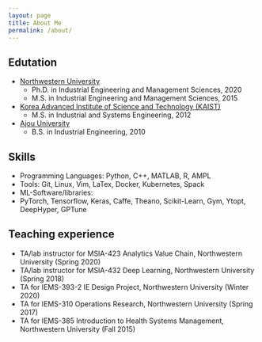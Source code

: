 ```yaml
---
layout: page
title: About Me
permalink: /about/
---
```


## Edutation
- [Northwestern University](https://www.mccormick.northwestern.edu/industrial/) 
  - Ph.D. in Industrial Engineering and Management Sciences, 2020
  - M.S. in Industrial Engineering and Management Sciences, 2015
- [Korea Advanced Institute of Science and Technology (KAIST)](https://ie.kaist.ac.kr/) 
  - M.S. in Industrial and Systems Engineering, 2012
- [Ajou University](http://www2.ajou.ac.kr/ie_en/) 
  - B.S. in Industrial Engineering, 2010
<!-- - Ph.D. in Industrial Engineering and Management Sciences, [Northwestern University](https://www.mccormick.northwestern.edu/industrial/), 2020, USA <font size="1">(USA)</font>
- M.S. in Industrial Engineering and Management Sciences, [Northwestern University](https://www.mccormick.northwestern.edu/industrial/), 2015, USA
- M.S. in Industrial and Systems Engineering, [Korea Advanced Institute of Science and Technology (KAIST)](https://ie.kaist.ac.kr/), 2012, South Korea
- B.S. in Industrial Engineering, [Ajou University](http://www2.ajou.ac.kr/ie_en/), 2010, South Korea -->

## Skills
- Programming Languages: Python, C++, MATLAB, R, AMPL
- Tools: Git, Linux, Vim, LaTex, Docker, Kubernetes, Spack
- ML-Software/libraries: 
- PyTorch, Tensorflow, Keras, Caffe, Theano, Scikit-Learn, Gym, Ytopt, DeepHyper, GPTune

## Teaching experience
- TA/lab instructor for MSIA-423 Analytics Value Chain, Northwestern University (Spring 2020)  
- TA/lab instructor for MSIA-432 Deep Learning, Northwestern University (Spring 2018)  
- TA for IEMS-393-2 IE Design Project, Northwestern University (Winter 2020)  
- TA for IEMS-310 Operations Research, Northwestern University (Spring 2017)  
- TA for IEMS-385 Introduction to Health Systems Management, Northwestern University (Fall 2015)  

<!-- ## Profiles
- Argonne profile at [https://www.anl.gov/profile/jaehoon-koo](https://www.anl.gov/profile/jaehoon-koo). 
- Northwestern website at [https://sites.google.com/a/u.northwestern.edu/jaehoon_koo/home](https://sites.google.com/a/u.northwestern.edu/jaehoon_koo/home). -->

<!--- This is the base Jekyll theme. You can find out more info about customizing your Jekyll theme, as well as basic Jekyll usage documentation at [jekyllrb.com](https://jekyllrb.com/)

You can find the source code for Minima at GitHub:
[jekyll][jekyll-organization] /
[minima](https://github.com/jekyll/minima)

You can find the source code for Jekyll at GitHub:
[jekyll][jekyll-organization] /
[jekyll](https://github.com/jekyll/jekyll)


[jekyll-organization]: https://github.com/jekyll -->
